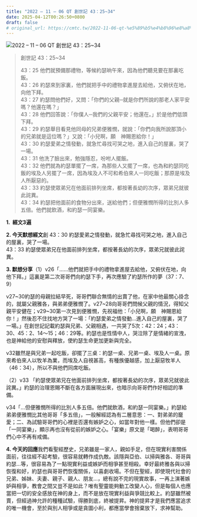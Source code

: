 ```yaml
---
title: "2022 – 11 – 06 QT 創世記 43：25~34"
date: 2025-04-12T00:26:50+0800
draft: false
# original_url: https://cmtc.tw/2022-11-06-qt-%e5%89%b5%e4%b8%96%e8%a8%98-43%ef%bc%9a2534
---
```


![2022 – 11 – 06 QT 創世記 43：25~34](/images/qt.jpg  "2022 – 11 – 06 QT 創世記 43：25~34")

> 創世記 43：25~34
>
> 43：25 他們就預備那禮物，等候約瑟晌午來，因為他們聽見要在那裏吃飯。  
> 43：26 約瑟來到家裏，他們就把手中的禮物拿進屋去給他，又俯伏在地，向他下拜。  
> 43：27 約瑟問他們好，又問：「你們的父親─就是你們所說的那老人家平安嗎？他還在嗎？」  
> 43：28 他們回答說：「你僕人─我們的父親平安；他還在。」於是他們低頭下拜。  
> 43：29 約瑟舉目看見他同母的兄弟便雅憫，就說：「你們向我所說那頂小的兄弟就是這位嗎？」又說：「小兒啊，願　神賜恩給你！」  
> 43：30 約瑟愛弟之情發動，就急忙尋找可哭之地，進入自己的屋裏，哭了一場。  
> 43：31 他洗了臉出來，勉強隱忍，吩咐人擺飯。  
> 43：32 他們就為約瑟單擺了一席，為那些人又擺了一席，也為和約瑟同吃飯的埃及人另擺了一席，因為埃及人不可和希伯來人一同吃飯；那原是埃及人所厭惡的。  
> 43：33 約瑟使眾弟兄在他面前排列坐席，都按著長幼的次序，眾弟兄就彼此詫異。  
> 43：34 約瑟把他面前的食物分出來，送給他們；但便雅憫所得的比別人多五倍。他們就飲酒，和約瑟一同宴樂。

**1.  經文3遍**

**2. 今天默想經文**創 43：30 約瑟愛弟之情發動，就急忙尋找可哭之地，進入自己的屋裏，哭了一場。  
43：33 約瑟使眾弟兄在他面前排列坐席，都按著長幼的次序，眾弟兄就彼此詫異。

**3. 默想分享**（1）v26「……他們就把手中的禮物拿進屋去給他，又俯伏在地，向他下拜。」這裏是第二次哥哥們向約瑟下手，再次應驗了約瑟所作的夢（37：7、9）

v27~30約瑟的母親拉結早死，哥哥們聯合無情的出賣了他，在家中他最關心掛念的，就屬父親雅各，與弟弟便雅憫了。v27~28向哥哥們問候父親的情況，得知父親平安健在；v29~30第一次見到便雅憫，先祝福他：「小兒啊，願　神賜恩給你！」然後忍不住找地方哭了一場：「約瑟愛弟之情發動…進入自己的屋裏，哭了一場。」在創世記記載約瑟與兄弟、父親相遇，一共哭了5次：42：24；43：30、45：2、14～15；46：29等。約瑟也是性情中人，哭泣除了是情緒的宣洩，也是神給他的安慰與釋放，使約瑟生命更加更新與完全。

v32雖然是與兄弟一起吃飯，卻擺了三桌：約瑟一桌、兄弟一桌、埃及人一桌。原來希伯來人以牧羊為業，而埃及人自視甚高，有種族優越感，加上厭惡牧羊人（46：34），所以不與他們同席吃飯。

（2）v33 「約瑟使眾弟兄在他面前排列坐席，都按著長幼的次序，眾弟兄就彼此詫異。」約瑟的治理恩賜不斷在各方面展現出來，也暗示向哥哥們作好相認的準備。

v34「…但便雅憫所得的比別人多五倍。他們就飲酒，和約瑟一同宴樂。」約瑟給弟弟便雅憫比其他哥哥「多五倍」，一般解經認為有二層意思：一、對弟弟的竉愛；二、為試驗哥哥們的心裡是否還有嫉妒之心，如當年對他一樣。但他們卻是「一同宴樂」，顯示再也沒有從前的嫉妒之心。「宴樂」原文是「喝醉」，表明哥哥們心中不再有戒備。

**4. 今天的回應**我們看聖經歷史，兄弟雖是一家人，親如手足，但在現實利害關係面前，往往經不起考驗，很容易就轉作成仇敵。該隱與亞伯、以掃與雅各、哥哥與約瑟…等，很容易為了一點現實利益或嫉妒而相爭甚至相殺。幸好最終雅各與以掃恢復和好，約瑟也與哥哥們恢復關係，以喜劇收場。不但在聖經，即使現代社會的兄弟、姊妹、夫妻、親子、親人、朋友…，總有說不完的現實故事，一再上演著嫉妒與相爭，教會之間又豈不是如此？唯有聖靈能夠動工改變人心，但是每個人也應當把一切的安全感放在神的身上，而不是放在現實利益與爭競比較上。約瑟雖然被賣，但經過神允許的種種試驗，得勝到底，終被提昇。神的提昇才是我們應當追求的唯一機會，至於與別人相爭或是貪圖小利，都應當學會捨棄放下，求神幫助。